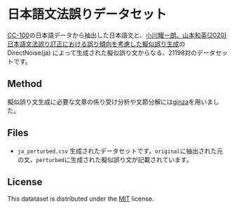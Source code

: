 # 日本語文法誤りデータセット
[CC-100](https://data.statmt.org/cc-100/)の日本語データから抽出した日本語文と、[小川耀一朗、山本和英(2020) 日本語文法誤り訂正における誤り傾向を考慮した擬似誤り生成](https://www.anlp.jp/proceedings/annual_meeting/2020/pdf_dir/F2-3.pdf)の DirectNoise(ja) によって生成された擬似誤り文からなる、21198対のデータセットです。

## Method
擬似誤り文生成に必要な文章の係り受け分析や文節分解には[ginza](https://github.com/megagonlabs/ginza)を用いました。

## Files
- `ja_perturbed.csv`
生成されたデータセットです。`original`に抽出された元の文、`perturbed`に生成された擬似誤り文が記載されています。

## License
This datataset is distributed under the [MIT](https://opensource.org/license/mit/) license.
